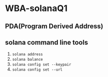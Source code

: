 # WBA-solanaQ1

## PDA(Program Derived Address)

## solana command line tools
1. `solana address`
2. `solana balance`
3. `solana config set --keypair`
4. `solana config set --url`